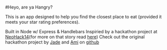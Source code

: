 #Heyo, are ya Hangry?

This is an app designed to help you find the closest place to eat (provided it meets your star rating preferences).

Built in Node w/ Express & Handlebars
Inspiried by a hackathon project at [NeoHack14](link)(for more on that story read [here](link))
Check out the original hackathon project by [Jade](https://github.com/jadeapplegate) and [Ami](https://github.com/mathur7) on [github](https://github.com/jadeapplegate/hangry)